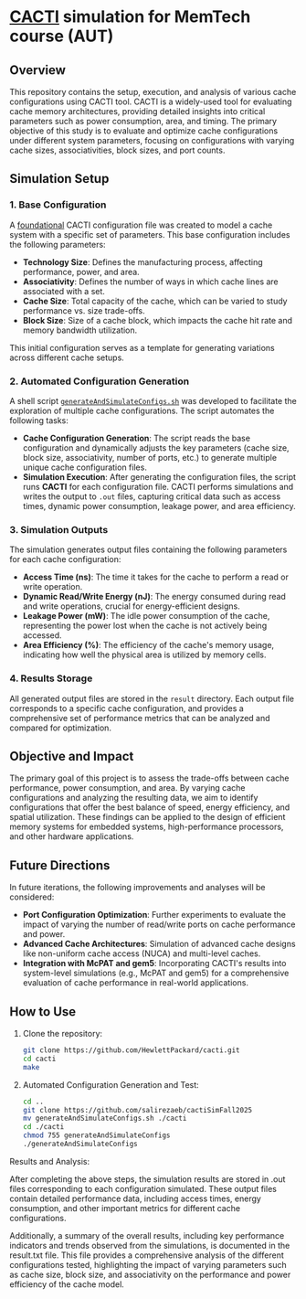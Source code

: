 # [CACTI](https://github.com/HewlettPackard/cacti) simulation for MemTech course (AUT)

## Overview

This repository contains the setup, execution, and analysis of various cache configurations using CACTI tool. CACTI is a widely-used tool for evaluating cache memory architectures, providing detailed insights into critical parameters such as power consumption, area, and timing. The primary objective of this study is to evaluate and optimize cache configurations under different system parameters, focusing on configurations with varying cache sizes, associativities, block sizes, and port counts.

## Simulation Setup

### 1. Base Configuration

A [foundational](https://github.com/salirezaeb/cactiSimFall2025/blob/main/ddr3_cache.cfg) CACTI configuration file was created to model a cache system with a specific set of parameters. This base configuration includes the following parameters:
- **Technology Size**: Defines the manufacturing process, affecting performance, power, and area.
- **Associativity**: Defines the number of ways in which cache lines are associated with a set.
- **Cache Size**: Total capacity of the cache, which can be varied to study performance vs. size trade-offs.
- **Block Size**: Size of a cache block, which impacts the cache hit rate and memory bandwidth utilization.

This initial configuration serves as a template for generating variations across different cache setups.

### 2. Automated Configuration Generation

A shell script [`generateAndSimulateConfigs.sh`](https://github.com/salirezaeb/cactiSimFall2025/blob/main/generateAndSimulateConfigs.sh) was developed to facilitate the exploration of multiple cache configurations. The script automates the following tasks:

- **Cache Configuration Generation**: The script reads the base configuration and dynamically adjusts the key parameters (cache size, block size, associativity, number of ports, etc.) to generate multiple unique cache configuration files. 
- **Simulation Execution**: After generating the configuration files, the script runs **CACTI** for each configuration file. CACTI performs simulations and writes the output to `.out` files, capturing critical data such as access times, dynamic power consumption, leakage power, and area efficiency.

### 3. Simulation Outputs

The simulation generates output files containing the following parameters for each cache configuration:

- **Access Time (ns)**: The time it takes for the cache to perform a read or write operation.
- **Dynamic Read/Write Energy (nJ)**: The energy consumed during read and write operations, crucial for energy-efficient designs.
- **Leakage Power (mW)**: The idle power consumption of the cache, representing the power lost when the cache is not actively being accessed.
- **Area Efficiency (%)**: The efficiency of the cache's memory usage, indicating how well the physical area is utilized by memory cells.

### 4. Results Storage

All generated output files are stored in the `result` directory. Each output file corresponds to a specific cache configuration, and provides a comprehensive set of performance metrics that can be analyzed and compared for optimization.

## Objective and Impact

The primary goal of this project is to assess the trade-offs between cache performance, power consumption, and area. By varying cache configurations and analyzing the resulting data, we aim to identify configurations that offer the best balance of speed, energy efficiency, and spatial utilization. These findings can be applied to the design of efficient memory systems for embedded systems, high-performance processors, and other hardware applications.

## Future Directions

In future iterations, the following improvements and analyses will be considered:

- **Port Configuration Optimization**: Further experiments to evaluate the impact of varying the number of read/write ports on cache performance and power.
- **Advanced Cache Architectures**: Simulation of advanced cache designs like non-uniform cache access (NUCA) and multi-level caches.
- **Integration with McPAT and gem5**: Incorporating CACTI's results into system-level simulations (e.g., McPAT and gem5) for a comprehensive evaluation of cache performance in real-world applications.

## How to Use

1. Clone the repository:
   ```bash
   git clone https://github.com/HewlettPackard/cacti.git
   cd cacti
   make
2. Automated Configuration Generation and Test:
   ```bash
   cd ..
   git clone https://github.com/salirezaeb/cactiSimFall2025
   mv generateAndSimulateConfigs.sh ./cacti
   cd ./cacti
   chmod 755 generateAndSimulateConfigs
   ./generateAndSimulateConfigs

Results and Analysis:

After completing the above steps, the simulation results are stored in .out files corresponding to each configuration simulated. These output files contain detailed performance data, including access times, energy consumption, and other important metrics for different cache configurations.

Additionally, a summary of the overall results, including key performance indicators and trends observed from the simulations, is documented in the result.txt file. This file provides a comprehensive analysis of the different configurations tested, highlighting the impact of varying parameters such as cache size, block size, and associativity on the performance and power efficiency of the cache model.
